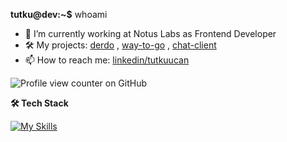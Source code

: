 **tutku@dev:~$** whoami 
- 🔭 I’m currently working at Notus Labs as Frontend Developer
- 🛠️ My projects: [derdo](https://github.com/tutkuofnight/derdo) , [way-to-go](https://www.github.com/tutkuofnight/way-to-go) , [chat-client](https://www.github.com/tutkuofnight/chat-client)
- 📫 How to reach me: [linkedin/tutkuucan](https://www.linkedin.com/in/tutkuucan/)

![Profile view counter on GitHub](https://komarev.com/ghpvc/?username=tutkuofnight)

**🛠 Tech Stack**

[![My Skills](https://skillicons.dev/icons?i=js,go,html,css,sass,react,vue,nodejs,nextjs,nuxtjs,mongodb,postgresql,redis)](https://skillicons.dev)
